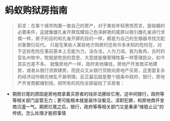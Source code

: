 # 蚂蚁购狱房指南

> 前言：在某个城市购置一套自己的房产，对于某些年轻男性而言，是结婚的必要条件，这就像雄孔雀开屏炫耀自己色泽鲜艳的尾屏以吸引雌孔雀进行求偶一样，房子的目的和孔雀开屏的目的一样，都是为自己的生殖器寻找交配对象繁衍后代。
> 只是在某些人某些地方购房时还有许多未知的危险在，对于这些危险在事前基本上无能为力，没办法，人为刀俎，我为鱼肉，古时的官名州牧中，牧就是牧民的意思，大意就是像管理牲畜一样管理民众，如今其实也差不多。
> 就像房地产一样，政府卖地赚钱，房地产开发商买地建房，或者从银行贷款建房，而民众又从银行贷款向房地产买房，这里面复杂的经济动作眼花缭乱不甚明理，反正最后就是整个链条中政府，银行，房地产开发商都赚到钱，把所有的风险全部留给了买房者：

 - 期房烂尾的原因是房地商拿着买房者的钱非法挪给它用，这中间银行，政府等等相关部门监管无力；更可能根本就是装作没看见，渎职犯罪，和房地商开发商沆瀣一气。期房烂尾之后，银行，政府等等相关部门又是秉承“维稳止讼”的传统，怎么处理才能把事情 
<!--stackedit_data:
eyJoaXN0b3J5IjpbLTE2MTIwNjExODIsLTEzMDIzNDExMzksLT
k1Mzk1NCwxMzkwODA0NzgsLTE0NzU4ODAzMTUsNjUwNzY3MDUs
LTEzMjM4NzI0MzIsLTIzNjY3MzI0OCwtMjQ1MDgxMzUxLC0xNT
c2ODY5ODAyLDU5MjExNDkyNiwtMTM1NjI2MTMwNSwyNjE0NzMy
MzksMTE2MDI4OTk5Myw4NTY4OTQyNjksMjEzNTAyNTA2MywxOD
U1NTUyMDYwXX0=
-->